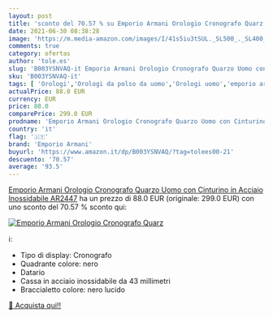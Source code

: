 ```yaml
---
layout: post
title: 'sconto del 70.57 % su Emporio Armani Orologio Cronografo Quarz  '
date: 2021-06-30 08:38:28
image: 'https://m.media-amazon.com/images/I/41s5iu3tSUL._SL500_._SL400_.jpg'
comments: true
category: ofertas
author: 'tole.es'
slug: 'B003YSNVAQ-it Emporio Armani Orologio Cronografo Quarzo Uomo con...'
sku: 'B003YSNVAQ-it'
tags: [ 'Orologi','Orologi da polso da uomo','Orologi uomo','emporio armani', ]
actualPrice: 88.0 EUR
currency: EUR
price: 88.0
comparePrice: 299.0 EUR
prodname: 'Emporio Armani Orologio Cronografo Quarzo Uomo con Cinturino in Acciaio Inossidabile AR2447'
country: 'it'
flag: '🇮🇹'
brand: 'Emporio Armani'
buyurl: 'https://www.amazon.it/dp/B003YSNVAQ/?tag=tolees00-21'
descuento: '70.57'
average: '93.5'
---
```


[Emporio Armani Orologio Cronografo Quarzo Uomo con Cinturino in Acciaio Inossidabile AR2447](https://www.amazon.it/dp/B003YSNVAQ/?tag=tolees00-21) ha un prezzo di 88.0 EUR (originale: 299.0 EUR) con uno sconto del 70.57 % sconto qui:

[![Emporio Armani Orologio Cronografo Quarz](https://m.media-amazon.com/images/I/41s5iu3tSUL._SL500_._SL400_.jpg)](https://www.amazon.it/dp/B003YSNVAQ/?tag=tolees00-21)

ℹ️:

- Tipo di display: Cronografo
- Quadrante colore: nero
- Datario
- Cassa in acciaio inossidabile da 43 millimetri
- Braccialetto colore: nero lucido

[🛒 Acquista qui!!](https://www.amazon.it/dp/B003YSNVAQ/?tag=tolees00-21)
